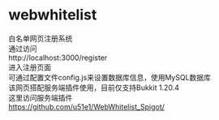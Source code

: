 # webwhitelist
白名单网页注册系统<br>
通过访问<br>http://localhost:3000/register<br>进入注册页面<br>
可通过配置文件config.js来设置数据库信息，使用MySQL数据库<br>
该网页搭配服务端插件使用，目前仅支持Bukkit 1.20.4<br>
这里访问服务端插件<br>
https://github.com/u51e1/WebWhitelist_Spigot/
